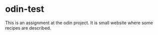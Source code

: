 # odin-test
This is an assignment at the odin project.
It is small website where some recipes are described. 